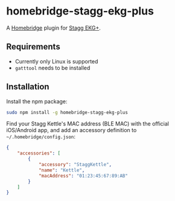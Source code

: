 # homebridge-stagg-ekg-plus

A [Homebridge](https://github.com/nfarina/homebridge) plugin for [Stagg EKG+](https://fellowproducts.com/collections/heat/products/stagg-ekg-plus).

## Requirements

* Currently only Linux is supported
* `gatttool` needs to be installed

## Installation

Install the npm package:

```bash
sudo npm install -g homebridge-stagg-ekg-plus
```

Find your Stagg Kettle's MAC address (BLE MAC) with the official iOS/Android app, and add an accessory definition to `~/.homebridge/config.json`:

```json
{
    "accessories": [
        {
            "accessory": "StaggKettle",
            "name": "Kettle",
            "macAddress": "01:23:45:67:89:AB"
        }
    ]
}
```
